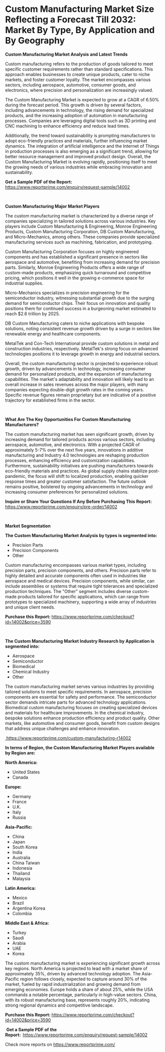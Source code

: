 <p><h1>Custom Manufacturing Market Size Reflecting a Forecast Till 2032: Market By Type, By Application and By Geography</h1></p><p><strong>Custom Manufacturing Market Analysis and Latest Trends</strong></p>
<p><p>Custom manufacturing refers to the production of goods tailored to meet specific customer requirements rather than standard specifications. This approach enables businesses to create unique products, cater to niche markets, and foster customer loyalty. The market encompasses various sectors, including aerospace, automotive, consumer goods, and electronics, where precision and personalization are increasingly valued.</p><p>The Custom Manufacturing Market is expected to grow at a CAGR of 6.50% during the forecast period. This growth is driven by several factors, including advancements in technology, the rising demand for specialized products, and the increasing adoption of automation in manufacturing processes. Companies are leveraging digital tools such as 3D printing and CNC machining to enhance efficiency and reduce lead times. </p><p>Additionally, the trend toward sustainability is prompting manufacturers to adopt eco-friendly practices and materials, further influencing market dynamics. The integration of artificial intelligence and the Internet of Things in production processes is also emerging as a significant trend, allowing for better resource management and improved product design. Overall, the Custom Manufacturing Market is evolving rapidly, positioning itself to meet the growing needs of various industries while embracing innovation and sustainability.</p></p>
<p><strong>Get a Sample PDF of the Report:&nbsp;</strong> <a href="https://www.reportprime.com/enquiry/request-sample/14002?utm_campaign=2609&utm_medium=2&utm_source=Github&utm_content=ia&utm_term=20032025&utm_id=custom-manufacturing">https://www.reportprime.com/enquiry/request-sample/14002</a></p>
<p>&nbsp;</p>
<p><strong>Custom Manufacturing Major Market Players</strong></p>
<p><p>The custom manufacturing market is characterized by a diverse range of companies specializing in tailored solutions across various industries. Key players include Custom Manufacturing & Engineering, Monroe Engineering Products, Custom Manufacturing Corporation, DB Custom Manufacturing, and Micro-Mechanics, among others. These companies provide specialized manufacturing services such as machining, fabrication, and prototyping.</p><p>Custom Manufacturing Corporation focuses on highly engineered components and has established a significant presence in sectors like aerospace and automotive, benefiting from increasing demand for precision parts. Similarly, Monroe Engineering Products offers a wide range of custom-made products, emphasizing quick turnaround and competitive pricing, which positions it well in the growing e-commerce space for industrial supplies.</p><p>Micro-Mechanics specializes in precision engineering for the semiconductor industry, witnessing substantial growth due to the surging demand for semiconductor chips. Their focus on innovation and quality positions them for continued success in a burgeoning market estimated to reach $2.6 trillion by 2025.</p><p>DB Custom Manufacturing caters to niche applications with bespoke solutions, noting consistent revenue growth driven by a surge in sectors like renewable energy and healthcare components.</p><p>MetalTek and Con-Tech International provide custom solutions in metal and construction industries, respectively. MetalTek's strong focus on advanced technologies positions it to leverage growth in energy and industrial sectors.</p><p>Overall, the custom manufacturing sector is projected to experience robust growth, driven by advancements in technology, increasing consumer demand for personalized products, and the expansion of manufacturing capabilities. The market's adaptability and innovation will likely lead to an overall increase in sales revenues across the major players, with many companies expecting double-digit growth rates in the coming years. Specific revenue figures remain proprietary but are indicative of a positive trajectory for established firms in the sector.</p></p>
<p>&nbsp;</p>
<p><strong>What Are The Key Opportunities For Custom Manufacturing Manufacturers?</strong></p>
<p><p>The custom manufacturing market has seen significant growth, driven by increasing demand for tailored products across various sectors, including aerospace, automotive, and electronics. With a projected CAGR of approximately 5-7% over the next five years, innovations in additive manufacturing and Industry 4.0 technologies are reshaping production processes, enhancing efficiency and customization capabilities. Furthermore, sustainability initiatives are pushing manufacturers towards eco-friendly materials and practices. As global supply chains stabilize post-pandemic, the focus will shift to localized production, enabling quicker response times and greater customer satisfaction. The future outlook remains positive, bolstered by ongoing advancements in technology and increasing consumer preferences for personalized solutions.</p></p>
<p><strong>Inquire or Share Your Questions If Any Before Purchasing This Report:</strong> <a href="https://www.reportprime.com/enquiry/pre-order/14002?utm_campaign=2609&utm_medium=2&utm_source=Github&utm_content=ia&utm_term=20032025&utm_id=custom-manufacturing">https://www.reportprime.com/enquiry/pre-order/14002</a></p>
<p>&nbsp;</p>
<p><strong>Market Segmentation</strong></p>
<p><strong>The Custom Manufacturing Market Analysis by types is segmented into:</strong></p>
<p><ul><li>Precision Parts</li><li>Precision Components</li><li>Other</li></ul></p>
<p><p>Custom manufacturing encompasses various market types, including precision parts, precision components, and others. Precision parts refer to highly detailed and accurate components often used in industries like aerospace and medical devices. Precision components, while similar, can include assemblies or systems that require tight tolerances and specialized production techniques. The "Other" segment includes diverse custom-made products tailored for specific applications, which can range from prototypes to specialized machinery, supporting a wide array of industries and unique client needs.</p></p>
<p><strong>Purchase this Report:&nbsp;</strong><a href="https://www.reportprime.com/checkout?id=14002&price=3590&utm_campaign=2609&utm_medium=2&utm_source=Github&utm_content=ia&utm_term=20032025&utm_id=custom-manufacturing">https://www.reportprime.com/checkout?id=14002&price=3590</a></p>
<p>&nbsp;</p>
<p><strong>The Custom Manufacturing Market Industry Research by Application is segmented into:</strong></p>
<p><ul><li>Aerospace</li><li>Semiconductor</li><li>Biomedical</li><li>Chemical Industry</li><li>Other</li></ul></p>
<p><p>The custom manufacturing market serves various industries by providing tailored solutions to meet specific requirements. In aerospace, precision components are essential for safety and performance. The semiconductor sector demands intricate parts for advanced technology applications. Biomedical custom manufacturing focuses on creating specialized devices and materials for healthcare improvements. In the chemical industry, bespoke solutions enhance production efficiency and product quality. Other markets, like automotive and consumer goods, benefit from custom designs that address unique challenges and enhance innovation.</p></p>
<p><a href="https://www.reportprime.com/custom-manufacturing-r14002?utm_campaign=2609&utm_medium=2&utm_source=Github&utm_content=ia&utm_term=20032025&utm_id=custom-manufacturing">&nbsp;https://www.reportprime.com/custom-manufacturing-r14002</a></p>
<p><strong>In terms of Region, the Custom Manufacturing Market Players available by Region are:</strong></p>
<p>
    <p> <strong> North America: </strong>
        <ul>
            <li>United States</li>
            <li>Canada</li>
        </ul>
        </p> 
    <p> <strong> Europe: </strong>
        <ul>
            <li>Germany</li>
            <li>France</li>
            <li>U.K.</li>
            <li>Italy</li>
            <li>Russia</li>
        </ul>
        </p> 
    <p> <strong> Asia-Pacific: </strong>
        <ul>
            <li>China</li>
            <li>Japan</li>
            <li>South Korea</li>
            <li>India</li>
            <li>Australia</li>
            <li>China Taiwan</li>
            <li>Indonesia</li>
            <li>Thailand</li>
            <li>Malaysia</li>
        </ul>
        </p> 
    <p> <strong> Latin America: </strong>
        <ul>
            <li>Mexico</li>
            <li>Brazil</li>
            <li>Argentina Korea</li>
            <li>Colombia</li>
        </ul>
        </p> 
    <p> <strong> Middle East & Africa: </strong>
        <ul>
            <li>Turkey</li>
            <li>Saudi</li>
            <li>Arabia</li>
            <li>UAE</li>
            <li>Korea</li>
        </ul>
    </p>
    </p>
<p><p>The custom manufacturing market is experiencing significant growth across key regions. North America is projected to lead with a market share of approximately 35%, driven by advanced technology adoption. The Asia-Pacific region follows closely, expected to capture around 30% of the market, fueled by rapid industrialization and growing demand from emerging economies. Europe holds a share of about 25%, while the USA commands a notable percentage, particularly in high-value sectors. China, with its robust manufacturing base, represents roughly 20%, indicating strong regional dynamics and competitive landscape.</p></p>
<p><strong>Purchase this Report: </strong><a href="https://www.reportprime.com/checkout?id=14002&price=3590&utm_campaign=2609&utm_medium=2&utm_source=Github&utm_content=ia&utm_term=20032025&utm_id=custom-manufacturing">https://www.reportprime.com/checkout?id=14002&price=3590</a></p>
<p>&nbsp;<strong>Get a Sample PDF of the Report:&nbsp;&nbsp;</strong><a href="https://www.reportprime.com/enquiry/request-sample/14002?utm_campaign=2609&utm_medium=2&utm_source=Github&utm_content=ia&utm_term=20032025&utm_id=custom-manufacturing">https://www.reportprime.com/enquiry/request-sample/14002</a></p>
<p><strong></strong></p>
<p>Check more reports on <a href="https://www.reportprime.com/?utm_campaign=2609&utm_medium=2&utm_source=Github&utm_content=ia&utm_term=20032025&utm_id=custom-manufacturing">https://www.reportprime.com/</a></p>